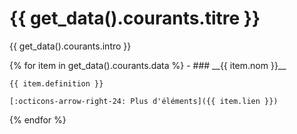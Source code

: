 # {{ get_data().courants.titre }}

{{ get_data().courants.intro }}

<div class="grid cards" markdown>
{% for item in get_data().courants.data %}
- ### __{{ item.nom }}__

    {{ item.definition }}

    [:octicons-arrow-right-24: Plus d'éléments]({{ item.lien }})
{% endfor %}
</div>